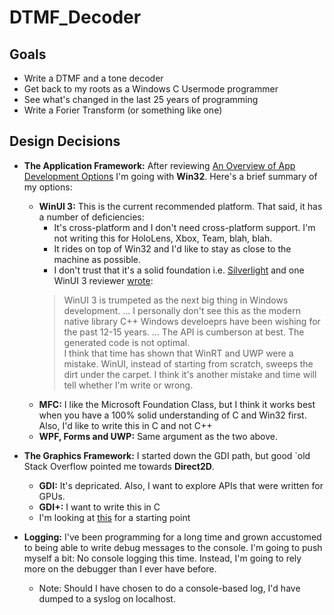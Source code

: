 # DTMF_Decoder

## Goals
- Write a DTMF and a tone decoder
- Get back to my roots as a Windows C Usermode programmer
- See what's changed in the last 25 years of programming
- Write a Forier Transform (or something like one)


## Design Decisions
- **The Application Framework:**  After reviewing [An Overview of App Development Options](https://learn.microsoft.com/en-us/windows/apps/get-started/?tabs=net-maui%2Cwindows-forms) 
  I'm going with **Win32**.  Here's a brief summary of my options:
  - **WinUI 3:**  This is the current recommended platform.  That said, it has a number 
    of deficiencies:
    - It's cross-platform and I don't need cross-platform support.  I'm not writing this for
      HoloLens, Xbox, Team, blah, blah.  
    - It rides on top of Win32 and I'd like to stay as close to the machine as possible.
    - I don't trust that it's a solid foundation i.e. [Silverlight](https://www.neowin.net/news/former-microsoft-pm-silverlight-is-dead/) 
      and one WinUI 3 reviewer [wrote](https://mariusbancila.ro/blog/2022/04/08/unwrapping-winui3-for-cpp/):
    > WinUI 3 is trumpeted as the next big thing in Windows development.  ... I personally don't see 
      this as the modern native library C++ Windows develoeprs have been wishing for the past
      12-15 years.  ... The API is cumberson at best.  The generated code is not optimal.  
      I think that time has shown that WinRT and UWP were a mistake.  WinUI, instead of 
      starting from scratch, sweeps the dirt under the carpet.  I think it's another mistake
      and time will tell whether I'm write or wrong.
  - **MFC:**  I like the Microsoft Foundation Class, but I think it works best when
    you have a 100% solid understanding of C and Win32 first.  Also, I'd like to write this
    in C and not C++
  - **WPF, Forms and UWP:** Same argument as the two above.

- **The Graphics Framework:**  I started down the GDI path, but good `old Stack Overflow pointed me 
  towards **Direct2D**. 
  - **GDI:**  It's depricated.  Also, I want to explore APIs that were written for GPUs.
  - **GDI+:**  I want to write this in C
  - I'm looking at [this](https://bobobobo.wordpress.com/2008/01/31/how-to-create-a-basic-window-in-c/) for a starting point

- **Logging:** I've been programming for a long time and grown accustomed to being
  able to write debug messages to the console.  I'm going to push myself a bit:  No console logging this time.
  Instead, I'm going to rely more on the debugger than I ever have before.  
  - Note:  Should I have chosen to do a console-based log, I'd have dumped to a syslog on localhost.


